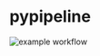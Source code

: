 # pypipeline

![example workflow](https://github.com/ptourniaire/pypipeline/actions/workflows/python-unittesting.yml/badge.svg)
